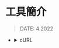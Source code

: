 <style> 
.imgBox{
  display: flex; 
  flex-direction: column; 
  margin: 5%; 
  justify-content: center;
  border: 2px solid black;
}
</style>

<!--  style  -->

###### <!-- ref -->

[curl]: https://www.ruanyifeng.com/blog/2011/09/curl.html

 <!-- ref -->

# 工具簡介

> DATE: 4.2022

<!-- cURL -->

- <details close>
  <summary>cURL</summary>

  `Command Line URL viewer`

  - 一種命令行工具，作用是發出網路請求，然後得到和提取數據，顯示在"標準輸出"（stdout）上面。

  > REF: [cURL]

  </details>
